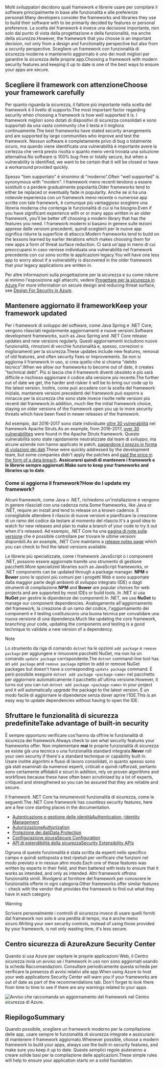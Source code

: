<span data-ttu-id="3ba8c-101">Molti sviluppatori decidono quali framework e librerie usare per compilare il software principalmente in base alle funzionalità e alle preferenze personali.</span><span class="sxs-lookup"><span data-stu-id="3ba8c-101">Many developers consider the frameworks and libraries they use to build their software with to be primarily decided by features or personal preference.</span></span> <span data-ttu-id="3ba8c-102">La scelta del framework è invece una decisione importante, non solo dal punto di vista della progettazione e della funzionalità, ma anche della _sicurezza_.</span><span class="sxs-lookup"><span data-stu-id="3ba8c-102">However, the framework that you choose is an important decision, not only from a design and functionality perspective but also from a _security_ perspective.</span></span> <span data-ttu-id="3ba8c-103">Scegliere un framework con funzionalità di sicurezza moderne e mantenerlo aggiornato è uno dei modi migliori per garantire la sicurezza delle proprie app.</span><span class="sxs-lookup"><span data-stu-id="3ba8c-103">Choosing a framework with modern security features and keeping it up to date is one of the best ways to ensure your apps are secure.</span></span>

## <a name="choose-your-framework-carefully"></a><span data-ttu-id="3ba8c-104">Scegliere il framework con attenzione</span><span class="sxs-lookup"><span data-stu-id="3ba8c-104">Choose your framework carefully</span></span>

<span data-ttu-id="3ba8c-105">Per quanto riguarda la sicurezza, il fattore più importante nella scelta del framework è il livello di supporto.</span><span class="sxs-lookup"><span data-stu-id="3ba8c-105">The most important factor regarding security when choosing a framework is how well supported it is.</span></span> <span data-ttu-id="3ba8c-106">I framework migliori sono dotati di dispositivi di sicurezza consolidati e sono supportati da una vasta community che li testa e li migliora continuamente.</span><span class="sxs-lookup"><span data-stu-id="3ba8c-106">The best frameworks have stated security arrangements and are supported by large communities who improve and test the framework.</span></span> <span data-ttu-id="3ba8c-107">Nessun software è completamente privo di bug o totalmente sicuro, ma quando viene identificata una vulnerabilità è importante avere la certezza che verrà presto risolta o quanto meno verrà trovata una soluzione alternativa.</span><span class="sxs-lookup"><span data-stu-id="3ba8c-107">No software is 100% bug-free or totally secure, but when a vulnerability is identified, we want to be certain that it will be closed or have a workaround provided quickly.</span></span>

<span data-ttu-id="3ba8c-108">Spesso "ben supportato" è sinonimo di "moderno".</span><span class="sxs-lookup"><span data-stu-id="3ba8c-108">Often "well supported" is synonymous with "modern".</span></span> <span data-ttu-id="3ba8c-109">I framework meno recenti tendono a essere sostituiti o a perdere gradualmente popolarità.</span><span class="sxs-lookup"><span data-stu-id="3ba8c-109">Older frameworks tend to either be replaced or eventually fade in popularity.</span></span> <span data-ttu-id="3ba8c-110">Anche se si ha una notevole esperienza con un framework meno recente o numerose app scritte con tale framework, è comunque più vantaggioso scegliere una libreria moderna che contenga le funzionalità di cui si ha bisogno.</span><span class="sxs-lookup"><span data-stu-id="3ba8c-110">Even if you have significant experience with or or many apps written in an older framework, you'll be better off choosing a modern library that has the features you need.</span></span> <span data-ttu-id="3ba8c-111">I framework moderni si basano in genere sulle lezioni apprese dalle versioni precedenti, quindi sceglierli per le nuove app significa ridurre la superficie di attacco.</span><span class="sxs-lookup"><span data-stu-id="3ba8c-111">Modern frameworks tend to build on the lessons learned by earlier iterations which makes choosing them for new apps a form of threat surface reduction.</span></span> <span data-ttu-id="3ba8c-112">Ci sarà un'app in meno di cui preoccuparsi in caso venisse individuata una vulnerabilità nel framework precedente con cui sono scritte le applicazioni legacy.</span><span class="sxs-lookup"><span data-stu-id="3ba8c-112">You will have one less app to worry about if a vulnerability is discovered in the older framework that your legacy applications are written in.</span></span>

<span data-ttu-id="3ba8c-113">Per altre informazioni sulla progettazione per la sicurezza e su come ridurre al minimo l'esposizione agli attacchi, vedere [Progettare per la sicurezza in Azure](../../design-for-security-in-azure/index.yml).</span><span class="sxs-lookup"><span data-stu-id="3ba8c-113">For more information on secure design and reducing threat surface, see [Design For Security in Azure](../../design-for-security-in-azure/index.yml).</span></span>

## <a name="keep-your-framework-updated"></a><span data-ttu-id="3ba8c-114">Mantenere aggiornato il framework</span><span class="sxs-lookup"><span data-stu-id="3ba8c-114">Keep your framework updated</span></span>

<span data-ttu-id="3ba8c-115">Per i framework di sviluppo del software, come Java Spring e .NET Core, vengono rilasciati regolarmente aggiornamenti e nuove versioni.</span><span class="sxs-lookup"><span data-stu-id="3ba8c-115">Software development frameworks, such as Java Spring and .NET Core release updates and new versions regularly.</span></span> <span data-ttu-id="3ba8c-116">Questi aggiornamenti includono nuove funzionalità, rimozioni di vecchie funzionalità e, spesso, correzioni o miglioramenti per la sicurezza.</span><span class="sxs-lookup"><span data-stu-id="3ba8c-116">These updates include new features, removal of old features, and often security fixes or improvements.</span></span> <span data-ttu-id="3ba8c-117">Se non si aggiorna il framework in uso, si crea quello che si chiama "debito tecnico".</span><span class="sxs-lookup"><span data-stu-id="3ba8c-117">When we allow our frameworks to become out of date, it creates "technical debt".</span></span> <span data-ttu-id="3ba8c-118">Più si lascia che il framework diventi obsoleto e più sarà difficile e rischioso aggiornare il codice alla versione più recente.</span><span class="sxs-lookup"><span data-stu-id="3ba8c-118">The further out of date we get, the harder and riskier it will be to bring our code up to the latest version.</span></span> <span data-ttu-id="3ba8c-119">Inoltre, come può accadere con la scelta del framework iniziale, mantenere versioni precedenti del framework può esporre a minacce per la sicurezza che sono state invece risolte nelle versioni più recenti del framework.</span><span class="sxs-lookup"><span data-stu-id="3ba8c-119">In addition, much like the initial framework choice, staying on older versions of the framework open you up to more security threats which have been fixed in newer releases of the framework.</span></span>

<span data-ttu-id="3ba8c-120">Ad esempio, dal 2016-2017 sono state individuate [oltre 30 vulnerabilità](https://www.cvedetails.com/product/6117/Apache-Struts.html?vendor_id=45) nel framework Apache Struts.</span><span class="sxs-lookup"><span data-stu-id="3ba8c-120">As an example, from 2016-2017, [over 30 vulnerabilities](https://www.cvedetails.com/product/6117/Apache-Struts.html?vendor_id=45) were found in the Apache Struts framework.</span></span> <span data-ttu-id="3ba8c-121">Queste vulnerabilità sono state rapidamente neutralizzate dal team di sviluppo, ma alcune aziende non hanno applicato le patch, [pagandone il prezzo in forma di violazioni dei dati](https://www.zdnet.com/article/equifax-confirms-apache-struts-flaw-it-failed-to-patch-was-to-blame-for-data-breach/).</span><span class="sxs-lookup"><span data-stu-id="3ba8c-121">These were quickly addressed by the development team, but some companies didn't apply the patches and [paid the price in the form of a data breach](https://www.zdnet.com/article/equifax-confirms-apache-struts-flaw-it-failed-to-patch-was-to-blame-for-data-breach/).</span></span> <span data-ttu-id="3ba8c-122">**Assicurarsi quindi di mantenere i framework e le librerie sempre aggiornati**.</span><span class="sxs-lookup"><span data-stu-id="3ba8c-122">**Make sure to keep your frameworks and libraries up to date**.</span></span>

### <a name="how-do-i-update-my-framework"></a><span data-ttu-id="3ba8c-123">Come si aggiorna il framework?</span><span class="sxs-lookup"><span data-stu-id="3ba8c-123">How do I update my framework?</span></span>

<span data-ttu-id="3ba8c-124">Alcuni framework, come Java o .NET, richiedono un'installazione e vengono in genere rilasciati con una cadenza nota.</span><span class="sxs-lookup"><span data-stu-id="3ba8c-124">Some frameworks, like Java or .NET, require an install and tend to release on a known cadence.</span></span> <span data-ttu-id="3ba8c-125">È consigliabile attendere il rilascio di nuove versioni e pianificare la creazione di un ramo del codice da testare al momento del rilascio.</span><span class="sxs-lookup"><span data-stu-id="3ba8c-125">It's a good idea to watch for new releases and plan to make a branch of your code to try it out when it's released.</span></span> <span data-ttu-id="3ba8c-126">Ad esempio, .NET Core ha una [pagina di note sulla versione](https://github.com/dotnet/core/tree/master/release-notes) che è possibile controllare per trovare le ultime versioni disponibili.</span><span class="sxs-lookup"><span data-stu-id="3ba8c-126">As an example, .NET Core maintains a [release notes page](https://github.com/dotnet/core/tree/master/release-notes) which you can check to find the latest versions available.</span></span>

<span data-ttu-id="3ba8c-127">Le librerie più specializzate, come i framework JavaScript o i componenti .NET, possono essere aggiornate tramite uno strumento di gestione pacchetti.</span><span class="sxs-lookup"><span data-stu-id="3ba8c-127">More specialized libraries such as JavaScript frameworks, or .NET components can be updated through a package manager.</span></span> <span data-ttu-id="3ba8c-128">**NPM** e **Bower** sono le opzioni più comuni per i progetti Web e sono supportate dalla maggior parte degli ambienti di sviluppo integrato (IDE) o dagli strumenti di compilazione.</span><span class="sxs-lookup"><span data-stu-id="3ba8c-128">**NPM** and **Bower** are popular choices for web projects and are supported by most IDEs or build tools.</span></span> <span data-ttu-id="3ba8c-129">In .NET si usa **NuGet** per gestire le dipendenze dei componenti.</span><span class="sxs-lookup"><span data-stu-id="3ba8c-129">In .NET, we use **NuGet** to manage our component dependencies.</span></span> <span data-ttu-id="3ba8c-130">Analogamente all'aggiornamento del framework, la creazione di un ramo del codice, l'aggiornamento dei componenti e il testing costituiscono una buona tecnica per convalidare una nuova versione di una dipendenza.</span><span class="sxs-lookup"><span data-stu-id="3ba8c-130">Much like updating the core framework, branching your code, updating the components and testing is a good technique to validate a new version of a dependency.</span></span>

> [!NOTE]
> <span data-ttu-id="3ba8c-131">Lo strumento da riga di comando `dotnet` ha le opzioni `add package` e `remove package` per aggiungere e rimuovere pacchetti NuGet, ma non ha un comando `update package` corrispondente.</span><span class="sxs-lookup"><span data-stu-id="3ba8c-131">The `dotnet` command-line tool has an `add package` and `remove package` option to add or remove NuGet packages but doesn't have a corresponding `update package` command.</span></span> <span data-ttu-id="3ba8c-132">È però possibile eseguire `dotnet add package <package-name>` nel pacchetto per _aggiornare_ automaticamente il pacchetto all'ultima versione.</span><span class="sxs-lookup"><span data-stu-id="3ba8c-132">However, it turns out you can run `dotnet add package <package-name>` in your project and it will automatically _upgrade_ the package to the latest version.</span></span> <span data-ttu-id="3ba8c-133">È un modo facile di aggiornare le dipendenze senza dover aprire l'IDE.</span><span class="sxs-lookup"><span data-stu-id="3ba8c-133">This is an easy way to update dependencies without having to open the IDE.</span></span>

## <a name="take-advantage-of-built-in-security"></a><span data-ttu-id="3ba8c-134">Sfruttare le funzionalità di sicurezza predefinite</span><span class="sxs-lookup"><span data-stu-id="3ba8c-134">Take advantage of built-in security</span></span>

<span data-ttu-id="3ba8c-135">È sempre opportuno verificare cos'hanno da offrire le funzionalità di sicurezza dei framework.</span><span class="sxs-lookup"><span data-stu-id="3ba8c-135">Always check to see what security features your frameworks offer.</span></span> <span data-ttu-id="3ba8c-136">Non implementare **mai** le proprie funzionalità di sicurezza se esiste già una tecnica o una funzionalità standard integrata.</span><span class="sxs-lookup"><span data-stu-id="3ba8c-136">**Never** roll your own security if there's a standard technique or capability built in.</span></span> <span data-ttu-id="3ba8c-137">Usare inoltre algoritmi e flussi di lavoro consolidati, in quanto spesso sono già stati esaminati da numerosi esperti, criticati e quindi rafforzati, pertanto sono certamente affidabili e sicuri.</span><span class="sxs-lookup"><span data-stu-id="3ba8c-137">In addition, rely on proven algorithms and workflows because these have often been scrutinized by a lot of experts, critiqued and strengthened so you can be assured that they are reliable and secure.</span></span>

<span data-ttu-id="3ba8c-138">Il framework .NET Core ha innumerevoli funzionalità di sicurezza, come le seguenti.</span><span class="sxs-lookup"><span data-stu-id="3ba8c-138">The .NET Core framework has countless security features, here are a few core starting places in the documentation.</span></span>
* [<span data-ttu-id="3ba8c-139">Autenticazione e gestione delle identità</span><span class="sxs-lookup"><span data-stu-id="3ba8c-139">Authentication -Identity Management</span></span>](https://docs.microsoft.com/aspnet/core/security/authentication/index?view=aspnetcore-2.1)
* [<span data-ttu-id="3ba8c-140">Autorizzazione</span><span class="sxs-lookup"><span data-stu-id="3ba8c-140">Authorization</span></span>](https://docs.microsoft.com/aspnet/core/security/authorization/index?view=aspnetcore-2.1)
* [<span data-ttu-id="3ba8c-141">Protezione dei dati</span><span class="sxs-lookup"><span data-stu-id="3ba8c-141">Data Protection</span></span>](https://docs.microsoft.com/aspnet/core/security/data-protection/index?view=aspnetcore-2.1)
* [<span data-ttu-id="3ba8c-142">Configurazione sicura</span><span class="sxs-lookup"><span data-stu-id="3ba8c-142">Secure Configuration</span></span>](https://docs.microsoft.com/aspnet/core/security/data-protection/configuration/index?view=aspnetcore-2.1)
* [<span data-ttu-id="3ba8c-143">API di estendibilità della sicurezza</span><span class="sxs-lookup"><span data-stu-id="3ba8c-143">Security Extensibility APIs</span></span>](https://docs.microsoft.com/aspnet/core/security/data-protection/extensibility/index?view=aspnetcore-2.1)

<span data-ttu-id="3ba8c-144">Ognuna di queste funzionalità è stata scritta da esperti nello specifico campo e quindi sottoposta a test ripetuti per verificare che funzioni nel modo previsto e in nessun altro modo.</span><span class="sxs-lookup"><span data-stu-id="3ba8c-144">Each one of these features was written by experts in their field, and then battered with tests to ensure that it works as intended, and only as intended.</span></span> <span data-ttu-id="3ba8c-145">Altri framework offrono funzionalità simili. Rivolgersi al fornitore del framework per conoscere le funzionalità offerte in ogni categoria.</span><span class="sxs-lookup"><span data-stu-id="3ba8c-145">Other frameworks offer similar features - check with the vendor that provides the framework to find out what they have in each category.</span></span>

> [!WARNING]
> <span data-ttu-id="3ba8c-146">Scrivere personalmente i controlli di sicurezza invece di usare quelli forniti dal framework non solo è una perdita di tempo, ma è anche meno sicuro.</span><span class="sxs-lookup"><span data-stu-id="3ba8c-146">Writing your own security controls, instead of using those provided by your framework, is not only wasting time, it's less secure.</span></span>


## <a name="azure-security-center"></a><span data-ttu-id="3ba8c-147">Centro sicurezza di Azure</span><span class="sxs-lookup"><span data-stu-id="3ba8c-147">Azure Security Center</span></span>

<span data-ttu-id="3ba8c-148">Quando si usa Azure per ospitare le proprie applicazioni Web, il Centro sicurezza invia un avviso se i framework in uso non sono aggiornati usando la scheda Raccomandazioni.  Consultare periodicamente questa scheda per verificare la presenza di avvisi relativi alle app.</span><span class="sxs-lookup"><span data-stu-id="3ba8c-148">When using Azure to host your web applications Security Center will warn you if your frameworks are out of date as part of the recommendations tab.  Don't forget to look there from time to time to see if there are any warnings related to your apps.</span></span>

![Avviso che raccomanda un aggiornamento del framework nel Centro sicurezza di Azure.](../media/5-ASCFramework.png)


## <a name="summary"></a><span data-ttu-id="3ba8c-150">Riepilogo</span><span class="sxs-lookup"><span data-stu-id="3ba8c-150">Summary</span></span>

<span data-ttu-id="3ba8c-151">Quando possibile, scegliere un framework moderno per la compilazione delle app, usare sempre le funzionalità di sicurezza integrate e assicurarsi di mantenere il framework aggiornato.</span><span class="sxs-lookup"><span data-stu-id="3ba8c-151">Whenever possible, choose a modern framework to build your apps, always use the built-in security features, and make sure you keep it up to date.</span></span> <span data-ttu-id="3ba8c-152">Queste semplici regole aiuteranno a creare solide basi per la compilazione delle applicazioni.</span><span class="sxs-lookup"><span data-stu-id="3ba8c-152">These simple rules will help to ensure your application starts on a solid foundation.</span></span>
